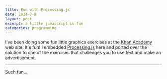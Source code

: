 ```yaml
---
title: Fun with Processing.js
date: 2014-7-8
layout: post
excerpt: a little javascript is fun
categories: programming
---
```


I've been doing some fun little graphics exercises at the [Khan Academy](https://www.khanacademy.org) web site.
It's fun! I embedded [Processing.js](http://processingjs.org/) here and ported over the solution to one of the
exercises that challenges you to use text and make an advertisement.

---

<script src="/assets/js/processing.js">
</script>

<script type="application/processing" data-processing-target="pjs">
void setup() {
  size(400, 400);
}


function drawWinston(x, y, s, blink) {
  pushMatrix();
  translate(x, y);
  scale(s, s);
    
  strokeWeight(2);
  fill(255, 255, 255);
   
  // Legs
  ellipse(-20, 50, 20, 60);
  ellipse(20, 50, 20, 60);

  // Right arm
  ellipse(60, 10, 30, 60);
    
  // Torso
  ellipse(10, 15, 120, 100);
    
  // Left arm
  ellipse(-40, 10, 30, 60);
    
  // Head
  ellipse(30, -30, 90, 80);
    
  // Eyes
  fill(0, 0, 0);
  if (blink) {
    line(15, -55, 25, -45);
    line(15, -45, 25, -55);
    line(43, -55, 53, -45);
    line(43, -45, 53, -55);
  } else {
    ellipse(20, -50, 10, 10);
    ellipse(48, -50, 10, 10);
  }
    
  // belly button
  fill(40, 40, 40);
  ellipse(25, 45, 5, 5);
  
  // Mouth
  fill(180, 0, 0);
  var lipXradius = blink ? 18 : 20;
  ellipse(35, -10, lipXradius, 10);
    
  popMatrix();
};


void drawPlate(x, y) {
  fill(82, 57, 57);
  ellipse(x, y, 250, 250);
  fill(237, 235, 176);
  ellipse(x, y, 220, 220);
};


var font = createFont("fantasy");
var angle = 0;
var blinking = false;
var still_blinking;

void draw() {
  background(3, 125, 150);
  noFill();
  strokeWeight(2);
  rect(1, 1, width-1, height-1);
    
  drawPlate(200, 195);
  var winstonX = 200;
  var winstonY = 190;
  drawWinston(
      winstonX, 
      winstonY + 10*sin(radians(angle)), 
      1.2,
      blinking);
    
  textFont(font); 
  fill(210, 219, 162);
  textSize(34);
  text("STUFFED WINTHROP!", 16, 51);
  textSize(20);
  text("Spooky!", 158, 350);
  fill(255, 255, 0);
  text("DON'T GO TO SLEEP WITHOUT ONE!", 10, 380);

  if (blinking === false) {
    textSize(15);
    fill(255, 255, 255);
    pushMatrix();
    translate(320, 130);
    rotate(25);
    text("he", 0, 0);
    fill(255, 255, 0);
    text("blinks!", 23, 0);
    popMatrix();
  }
 
   angle += 2;
   if (angle > 360) {
     angle = 0;
   }
     
   if (!blinking) {
     if (random(0, 100) < 1) {
       blinking = true;
       still_blinking = 5;
     }
   } else {
     still_blinking--;
     if (still_blinking === 0) {
       blinking = false;
     }
   }
};

</script>

<canvas id="pjs"> </canvas>

Such fun...

